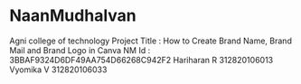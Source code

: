# NaanMudhalvan
Agni college of technology 
Project Title : How to Create Brand Name, Brand Mail and Brand Logo in Canva
NM Id : 3BBAF9324D6DF49AA754D66268C942F2
Hariharan R 312820106013
Vyomika V 312820106033
